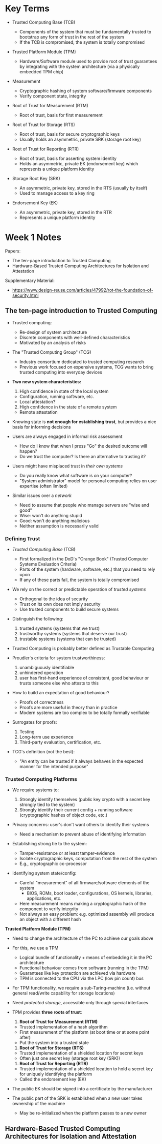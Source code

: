 # Key Terms

* Trusted Computing Base (TCB)
  * Components of the system that must be fundamentally trusted to bootstrap
    any form of trust in the rest of the system
  * If the TCB is compromised, the system is totally compromised

* Trusted Platform Module (TPM)
  * Hardware/Software module used to provide root of trust guarantees by integrating
    with the system architecture (via a physically embedded TPM chip)

* Measurement
  * Cryptographic hashing of system software/firmware components
  * Verify component state, integrity

* Root of Trust for Measurement (RTM)
  * Root of trust, basis for first measurement

* Root of Trust for Storage (RTS)
  * Root of trust, basis for secure cryptographic keys
  * Usually holds an asymmetric, private SRK (storage root key)

* Root of Trust for Reporting (RTR)
  * Root of trust, basis for asserting system identity
  * Holds an asymmetric, private EK (endorsement key) which represents a unique
    platform identity

* Storage Root Key (SRK)
  * An asymmetric, private key, stored in the RTS (usually by itself)
  * Used to manage access to a key ring

* Endorsement Key (EK)
  * An asymmetric, private key, stored in the RTR
  * Represents a unique platform identity

# Week 1 Notes

Papers:

* The ten-page introduction to Trusted Computing
* Hardware-Based Trusted Computing Architectures for Isolation and Attestation

Supplementary Material:

* https://www.design-reuse.com/articles/47992/rot-the-foundation-of-security.html


## The ten-page introduction to Trusted Computing

* Trusted computing:
  * Re-design of system architecture
  * Discrete components with well-defined characteristics
  * Motivated by an analysis of risks

* The "Trusted Computing Group" (TCG)
  * Industry consortium dedicated to trusted computing research
  * Previous work focused on expensive systems, TCG wants to bring trusted
    computing into everyday devices

* __Two new system characteristics:__
  1. High confidence in state of the local system
    * Configuration, running software, etc.
    * Local attestation?
  2. High confidence in the state of a remote system
    * Remote attestation

* Knowing state is __not enough for establishing trust__, but provides a nice
  basis for informing decisions

* Users are always engaged in informal risk assessment
  * How do I know that when I press "Go" the desired outcome will happen?
  * Do we trust the computer? Is there an alternative to trusting it?

* Users might have misplaced trust in _their own systems_
  * Do you really know what software is on your computer?
  * "System administrator" model for personal computing relies on user expertise
    (often limited)

* Similar issues over a _network_
  * Need to assume that people who manage servers are "wise and good"
  * Wise: won't do anything stupid
  * Good: won't do anything malicious
  * Neither assumption is necessarily valid

### Defining Trust

* _Trusted Computing Base_ (TCB)
  * First formalized in the DoD's "Orange Book" (Trusted Computer Systems Evaluation Criteria)
  * Parts of the system (hardware, software, etc.) that you need to rely upon
  * If any of these parts fail, the system is totally compromised

* We rely on the correct or predictable operation of _trusted systems_
  * Orthogonal to the idea of security
  * Trust on its own does not imply security
  * Use trusted components to build secure systems

* Distinguish the following:
  1. trusted systems (systems that we trust)
  2. trustworthy systems (systems that deserve our trust)
  3. trustable systems (systems that can be trusted)

* Trusted Computing is probably better defined as Trustable Computing

* Proudler's criteria for system trustworthiness:
  1. unambiguously identifiable
  2. unhindered operation
  3. user has first-hand experience of consistent, good behaviour or trusts
     someone else who attests to this

* How to build an expectation of good behaviour?
  * Proofs of correctness
  * Proofs are more useful in theory than in practice
  * Modern systems are too complex to be totally formally verifiable

* Surrogates for proofs:
  1. Testing
  2. Long-term use experience
  3. Third-party evaluation, certification, etc.

* TCG's definition (not the best):
  * "An entity can be trusted if it always behaves in the expected manner for
    the intended purpose"

### Trusted Computing Platforms

* We require systems to:
  1. Strongly identify themselves (public key crypto with a secret key strongly
     tied to the system)
  2. Strongly identify their current config + running software (cryptographic
     hashes of object code, etc.)

* Privacy concerns: user's don't want others to identify their systems
  * Need a mechanism to prevent abuse of identifying information

* Establishing strong tie to the system:
  * Tamper-resistance or at least tamper-evidence
  * Isolate cryptographic keys, computation from the rest of the system
  * E.g., cryptographic co-processor

* Identifying system state/config:
  * Careful "measurement" of all firmware/software elements of the system
    * BIOS, ROMs, boot loader, configurations, OS kernels, libraries, applications, etc.
  * Here measurement means making a cryptographic hash of the component to verify integrity
  * Not always an easy problem: e.g. optimized assembly will produce an object with a different hash

__Trusted Platform Module (TPM)__

* Need to change the architecture of the PC to achieve our goals above

* For this, we use a TPM
  * Logical bundle of functionality + means of embedding it in the PC architecture
  * Functional behaviour comes from software (running in the TPM)
  * Guarantees like key protection are achieved via hardware
  * TPM is connected to the CPU via the LPC (low pin count) bus

* For TPM functionality, we require a sub-Turing-machine (i.e. without general
  read/write capability for storage locations)

* Need _protected storage_, accessible only through special interfaces

* TPM provides __three roots of trust__:
  1. __Root of Trust for Measurement (RTM)__
    * Trusted implementation of a hash algorithm
    * First measurement of the platform (at boot time or at some point after)
    * Put the system into a trusted state
  1. __Root of Trust for Storage (RTS)__
    * Trusted implementation of a shielded location for secret keys
    * Often just one secret key (storage root key (SRK))
  1. __Root of Trust for Reporting (RTR)__
    * Trusted implementation of a shielded location to hold a secret key for
      uniquely identifying the platform
    * Called the endorsement key (EK)

* The public EK should be signed into a certificate by the manufacturer
* The public part of the SRK is established when a new user takes ownership of the machine
  * May be re-initialized when the platform passes to a new owner

## Hardware-Based Trusted Computing Architectures for Isolation and Attestation


